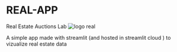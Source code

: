 # REAL-APP
Real Estate Auctions Lab
![logo real](https://github.com/Dakali/REAL-APP/blob/main/assets/images/logo.png)

A simple app made with streamlit (and hosted in streamlit cloud ) to vizualize real estate data
